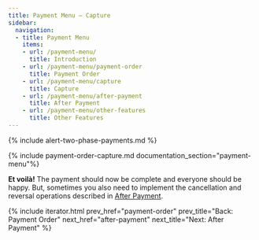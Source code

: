 ```yaml
---
title: Payment Menu – Capture
sidebar:
  navigation:
  - title: Payment Menu
    items:
    - url: /payment-menu/
      title: Introduction
    - url: /payment-menu/payment-order
      title: Payment Order
    - url: /payment-menu/capture
      title: Capture 
    - url: /payment-menu/after-payment
      title: After Payment
    - url: /payment-menu/other-features
      title: Other Features
---
```


{% include alert-two-phase-payments.md %}

{% include payment-order-capture.md documentation_section="payment-menu"%}

**Et voilà!** The payment should now be complete and
everyone should be happy. But, sometimes you also need to implement the
cancellation and reversal operations described in [After Payment][after-payment].

{% include iterator.html prev_href="payment-order"
                         prev_title="Back: Payment Order"
                         next_href="after-payment"
                         next_title="Next: After Payment" %}

[after-payment]: /payment-menu/after-payment
